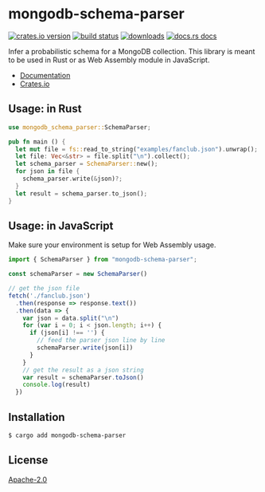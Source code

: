 # mongodb-schema-parser
[![crates.io version][1]][2] [![build status][3]][4]
[![downloads][5]][6] [![docs.rs docs][7]][8]

Infer a probabilistic schema for a MongoDB collection. This library is meant
to be used in Rust or as Web Assembly module in JavaScript.

- [Documentation][8]
- [Crates.io][2]

## Usage: in Rust
```rust
use mongodb_schema_parser::SchemaParser;

pub fn main () {
  let mut file = fs::read_to_string("examples/fanclub.json").unwrap();
  let file: Vec<&str> = file.split("\n").collect();
  let schema_parser = SchemaParser::new();
  for json in file {
    schema_parser.write(&json)?;
  }
  let result = schema_parser.to_json();
}
```

## Usage: in JavaScript 
Make sure your environment is setup for Web Assembly usage. 
```js
import { SchemaParser } from "mongodb-schema-parser";

const schemaParser = new SchemaParser()

// get the json file
fetch('./fanclub.json')
  .then(response => response.text())
  .then(data => {
    var json = data.split("\n")
    for (var i = 0; i < json.length; i++) {
      if (json[i] !== '') {
        // feed the parser json line by line
        schemaParser.write(json[i])
      }
    }
    // get the result as a json string
    var result = schemaParser.toJson()
    console.log(result)
  })
```

## Installation
```sh
$ cargo add mongodb-schema-parser 
```

## License
[Apache-2.0](./LICENSE)

[1]: https://img.shields.io/crates/v/mongodb-schema-parser.svg?style=flat-square
[2]: https://crates.io/crates/mongodb-schema-parser
[3]: https://img.shields.io/travis/lrlna/mongodb-schema-parser.svg?style=flat-square
[4]: https://travis-ci.org/lrlna/mongodb-schema-parser
[5]: https://img.shields.io/crates/d/mongodb-schema-parser.svg?style=flat-square
[6]: https://crates.io/crates/mongodb-schema-parser
[7]: https://img.shields.io/badge/docs-latest-blue.svg?style=flat-square
[8]: https://docs.rs/mongodb-schema-parser
